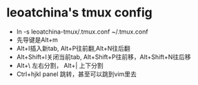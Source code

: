 # leoatchina's tmux config

- ln -s leoatchina-tmux/.tmux.conf ~/.tmux.conf
- 先导键是Alt+m
- Alt+I插入新tab, Alt+P往前翻,Alt+N往后翻
- Alt+Shift+I关闭当前tab, Alt+Shift+P往前移，Alt+Shift+N往后移
- Alt+\ 左右分割， Alt+| 上下分割
- Ctrl+hjkl panel 跳转，甚至可以跳到vim里去
